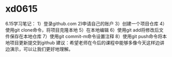 # xd0615
6.15学习笔记：
1）登录github.com
2)申请自己的账户
3）创建一个项目仓库
4）使用git clone命令，将项目克隆本地
5）在本地编辑
6）使用git add将修改后文件保存在本地仓库
7）使用git commit-m命令设置注释
8）使用git push命令将本地项目更新提交到github
建议：希望老师在今后的课程中能够多像今天这样边讲边演示，可以让我们更好地理解。

